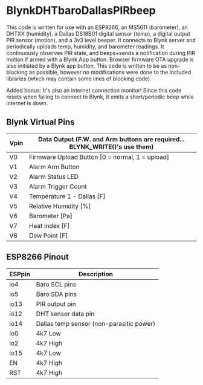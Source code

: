 # BlynkDHTbaroDallasPIRbeep

This code is written for use with an ESP8266, an MS5611 (barometer), an DHTXX (humidity), a Dallas DS18B01 digital sensor (temp), a digital output PIR sensor (motion), and a 3v3 level beeper. It connects to Blynk server and periodically uploads temp, humidity, and barometer readings. It continuously observes PIR state, and beeps+sends a notification during PIR motion if armed with a Blynk App button. Browser firmware OTA upgrade is also initiated by a Blynk app button. This code is written to be as non-blocking as possible, however no modifications were done to the included libraries (which may contain some lines of blocking code).

Added bonus: It's also an internet connection monitor! Since this code resets when failing to connect to Blynk, it emits a short/periodic beep while internet is down.

## Blynk Virtual Pins
Vpin | Data Output (F.W. and Arm buttons are required... BLYNK_WRITE()'s use them)
--- | ---------------------
V0 | Firmware Upload Button [0 = normal, 1 = upload]
V1 | Alarm Arm Button
V2 | Alarm Status LED
V3 | Alarm Trigger Count
V4 | Temperature 1 - Dallas [F]
V5 | Relative Humidity [%]
V6 | Barometer [Pa]
V7 | Heat Index [F]
V8 | Dew Point [F]

## ESP8266 Pinout
ESPpin | Description
------ | -------------------
io4 | Baro SCL pins
io5 | Baro SDA pins
io13 | PIR output pin
io12 | DHT sensor data pin
io14 | Dallas temp sensor (non-parasitic power)
io0 | 4k7 Low
io2 | 4k7 High
io15 | 4k7 Low
EN | 4k7 High
RST | 4k7 High
